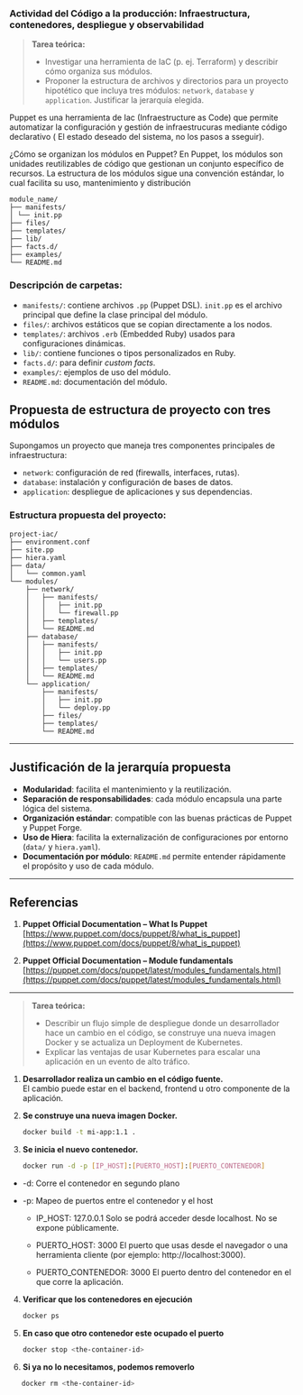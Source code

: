 ### Actividad del Código a la producción: Infraestructura, contenedores, despliegue y observabilidad

> **Tarea teórica:**
>
> - Investigar una herramienta de IaC (p. ej. Terraform) y describir cómo organiza sus módulos.
> - Proponer la estructura de archivos y directorios para un proyecto hipotético que incluya tres módulos: `network`, `database` y `application`. Justificar la jerarquía elegida.

Puppet es una herramienta de Iac (Infraestructure as Code) que permite automatizar la configuración y gestión de infraestrucuras mediante código declarativo ( El estado deseado del sistema, no los pasos a sseguir).

¿Cómo se organizan los módulos en Puppet?
En Puppet, los módulos son unidades reutilizables de código que gestionan un conjunto específico de recursos. La estructura de los módulos sigue una convención estándar, lo cual facilita su uso, mantenimiento y distribución

```
module_name/
├── manifests/
│ └── init.pp
├── files/
├── templates/
├── lib/
├── facts.d/
├── examples/
└── README.md
```

### Descripción de carpetas:

- `manifests/`: contiene archivos `.pp` (Puppet DSL). `init.pp` es el archivo principal que define la clase principal del módulo.
- `files/`: archivos estáticos que se copian directamente a los nodos.
- `templates/`: archivos `.erb` (Embedded Ruby) usados para configuraciones dinámicas.
- `lib/`: contiene funciones o tipos personalizados en Ruby.
- `facts.d/`: para definir _custom facts_.
- `examples/`: ejemplos de uso del módulo.
- `README.md`: documentación del módulo.

## Propuesta de estructura de proyecto con tres módulos

Supongamos un proyecto que maneja tres componentes principales de infraestructura:

- `network`: configuración de red (firewalls, interfaces, rutas).
- `database`: instalación y configuración de bases de datos.
- `application`: despliegue de aplicaciones y sus dependencias.

### Estructura propuesta del proyecto:

```
project-iac/
├── environment.conf
├── site.pp
├── hiera.yaml
├── data/
│   └── common.yaml
└── modules/
    ├── network/
    │   ├── manifests/
    │   │   ├── init.pp
    │   │   └── firewall.pp
    │   ├── templates/
    │   └── README.md
    ├── database/
    │   ├── manifests/
    │   │   ├── init.pp
    │   │   └── users.pp
    │   ├── templates/
    │   └── README.md
    └── application/
        ├── manifests/
        │   ├── init.pp
        │   └── deploy.pp
        ├── files/
        ├── templates/
        └── README.md
```

---

## Justificación de la jerarquía propuesta

- **Modularidad**: facilita el mantenimiento y la reutilización.
- **Separación de responsabilidades**: cada módulo encapsula una parte lógica del sistema.
- **Organización estándar**: compatible con las buenas prácticas de Puppet y Puppet Forge.
- **Uso de Hiera**: facilita la externalización de configuraciones por entorno (`data/` y `hiera.yaml`).
- **Documentación por módulo**: `README.md` permite entender rápidamente el propósito y uso de cada módulo.

---

## Referencias

1. **Puppet Official Documentation – What Is Puppet**  
   [https://www.puppet.com/docs/puppet/8/what_is_puppet](https://www.puppet.com/docs/puppet/8/what_is_puppet)

2. **Puppet Official Documentation – Module fundamentals**  
   [https://puppet.com/docs/puppet/latest/modules_fundamentals.html](https://puppet.com/docs/puppet/latest/modules_fundamentals.html)

---

> **Tarea teórica:**
>
> - Describir un flujo simple de despliegue donde un desarrollador hace un cambio en el código, se construye una nueva imagen Docker y se actualiza un Deployment de Kubernetes.
> - Explicar las ventajas de usar Kubernetes para escalar una aplicación en un evento de alto tráfico.

1. **Desarrollador realiza un cambio en el código fuente.**  
   El cambio puede estar en el backend, frontend u otro componente de la aplicación.

2. **Se construye una nueva imagen Docker.**
   ```bash
   docker build -t mi-app:1.1 .
   ```
3. **Se inicia el nuevo contenedor.**
   ```bash
   docker run -d -p [IP_HOST]:[PUERTO_HOST]:[PUERTO_CONTENEDOR]
   ```

- -d: Corre el contenedor en segundo plano
- -p: Mapeo de puertos entre el contenedor y el host

  - IP_HOST: 127.0.0.1
    Solo se podrá acceder desde localhost. No se expone públicamente.

  - PUERTO_HOST: 3000
    El puerto que usas desde el navegador o una herramienta cliente (por ejemplo: http://localhost:3000).

  - PUERTO_CONTENEDOR: 3000
    El puerto dentro del contenedor en el que corre la aplicación.

4. **Verificar que los contenedores en ejecución**
   ```bash
   docker ps
   ```
5. **En caso que otro contenedor este ocupado el puerto**
   ```bash
   docker stop <the-container-id>
   ```
6. **Si ya no lo necesitamos, podemos removerlo**

```bash
   docker rm <the-container-id>
```
